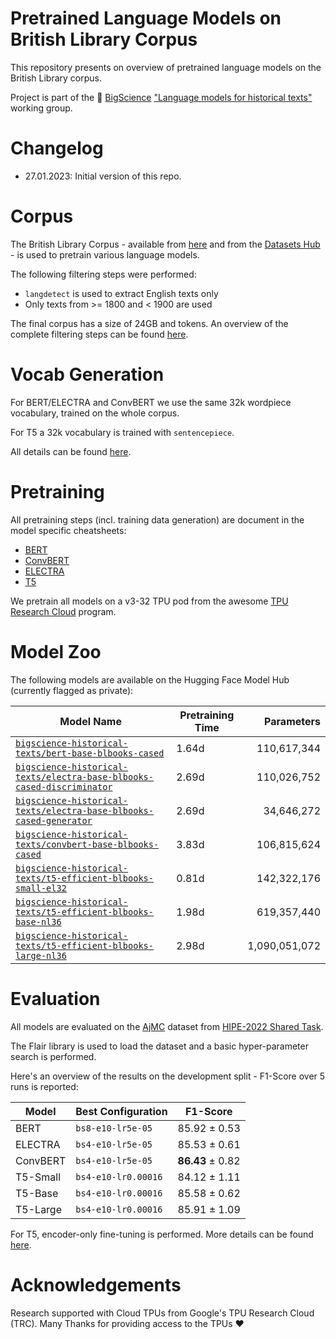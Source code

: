 # Pretrained Language Models on British Library Corpus

This repository presents on overview of pretrained language models on the British Library corpus.

Project is part of the 🌼 [BigScience](https://bigscience.huggingface.co/) ["Language models for historical texts"](https://huggingface.co/bigscience-historical-texts) working group.

# Changelog

* 27.01.2023: Initial version of this repo.

# Corpus

The British Library Corpus - available from [here](https://data.bl.uk/digbks/db14.html) and from the [Datasets Hub](https://huggingface.co/datasets/blbooks) - is used to pretrain
various language models.

The following filtering steps were performed:

* `langdetect` is used to extract English texts only
* Only texts from >= 1800 and < 1900 are used

The final corpus has a size of 24GB and tokens. An overview of the complete filtering steps can be found [here](corpus.md).

# Vocab Generation

For BERT/ELECTRA and ConvBERT we use the same 32k wordpiece vocabulary, trained on the whole corpus.

For T5 a 32k vocabulary is trained with `sentencepiece`.

All details can be found [here](vocab.md).

# Pretraining

All pretraining steps (incl. training data generation) are document in the model specific cheatsheets:

* [BERT](pretraining_bert.md)
* [ConvBERT](pretraining_electra.md)
* [ELECTRA](pretraining_convbert.md)
* [T5](pretraining_t5.md)

We pretrain all models on a v3-32 TPU pod from the awesome [TPU Research Cloud](https://sites.research.google/trc/about/) program.

# Model Zoo

The following models are available on the Hugging Face Model Hub (currently flagged as private):

| Model Name                                                                                                                                                            | Pretraining Time | Parameters
| --------------------------------------------------------------------------------------------------------------------------------------------------------------------- | ---------------- | ------------:
| [`bigscience-historical-texts/bert-base-blbooks-cased`](https://huggingface.co/bigscience-historical-texts/bert-base-blbooks-cased)                                   | 1.64d            |   110,617,344
| [`bigscience-historical-texts/electra-base-blbooks-cased-discriminator`](https://huggingface.co/bigscience-historical-texts/electra-base-blbooks-cased-discriminator) | 2.69d            |   110,026,752
| [`bigscience-historical-texts/electra-base-blbooks-cased-generator`](https://huggingface.co/bigscience-historical-texts/electra-base-blbooks-cased-generator)         | 2.69d            |    34,646,272
| [`bigscience-historical-texts/convbert-base-blbooks-cased`](https://huggingface.co/bigscience-historical-texts/convbert-base-blbooks-cased)                           | 3.83d            |   106,815,624
| [`bigscience-historical-texts/t5-efficient-blbooks-small-el32`](https://huggingface.co/bigscience-historical-texts/t5-efficient-blbooks-small-el32)                   | 0.81d            |   142,322,176
| [`bigscience-historical-texts/t5-efficient-blbooks-base-nl36`](https://huggingface.co/bigscience-historical-texts/t5-efficient-blbooks-base-nl36)                     | 1.98d            |   619,357,440
| [`bigscience-historical-texts/t5-efficient-blbooks-large-nl36`](https://huggingface.co/bigscience-historical-texts/t5-efficient-blbooks-large-nl36)                   | 2.98d            | 1,090,051,072


# Evaluation

All models are evaluated on the [AjMC](https://github.com/hipe-eval/HIPE-2022-data/blob/main/documentation/README-ajmc.md) dataset from [HIPE-2022 Shared Task](https://hipe-eval.github.io/HIPE-2022/).

The Flair library is used to load the dataset and a basic hyper-parameter search is performed.

Here's an overview of the results on the development split - F1-Score over 5 runs is reported:

| Model    | Best Configuration  | F1-Score
| -------- | ------------------- | --------
| BERT     | `bs8-e10-lr5e-05`   | 85.92 ± 0.53
| ELECTRA  | `bs4-e10-lr5e-05`   | 85.53 ± 0.61
| ConvBERT | `bs4-e10-lr5e-05`   | **86.43** ± 0.82
| T5-Small | `bs4-e10-lr0.00016` | 84.12 ± 1.11
| T5-Base  | `bs4-e10-lr0.00016` | 85.58 ± 0.62
| T5-Large | `bs4-e10-lr0.00016` | 85.91 ± 1.09

For T5, encoder-only fine-tuning is performed. More details can be found [here](flair-fine-tuning.md).

# Acknowledgements

Research supported with Cloud TPUs from Google's TPU Research Cloud (TRC).
Many Thanks for providing access to the TPUs ❤️
